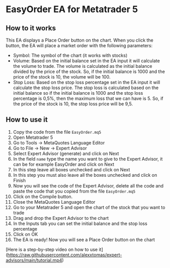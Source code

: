 # EasyOrder EA for Metatrader 5


## How to it works

This EA displays a Place Order button on the chart. When you click the button, the EA will place a market order with the following parameters:
- Symbol: The symbol of the chart (it works with stocks)
- Volume: Based on the initial balance set in the EA input it will calculate the volume to trade. The volume is calculated as the initial balance divided by the price of the stock. So, if the initial balance is 1000 and the price of the stock is 10, the volume will be 100.
- Stop Loss: Based on the stop loss percentage set in the EA input it will calculate the stop loss price. The stop loss is calculated based on the initial balance so if the initial balance is 1000 and the stop loss percentage is 0,5%, then the maximum loss that we can have is 5. So, if the price of the stock is 10, the stop loss price will be 9,5.

## How to use it

1. Copy the code from the file `EasyOrder.mq5`
2. Open Metatrader 5
3. Go to Tools -> MetaQuotes Language Editor
4. Go to File -> New -> Expert Advisor
5. Select Expert Advisor (generate) and click on Next
6. In the field `name` type the name you want to give to the Expert Advisor, it can be for example EasyOrder and click on Next
7. In this step leave all boxes unchecked and click on Next
8. In this step you must also leave all the boxes unchecked and click on Finish
9. Now you will see the code of the Expert Advisor, delete all the code and paste the code that you copied from the file `EasyOrder.mq5`
10. Click on the Compile button.
11. Close the MetaQuotes Language Editor
12. Go to your Metatrader 5 and open the chart of the stock that you want to trade
13. Drag and drop the Expert Advisor to the chart
14. In the Inputs tab you can set the initial balance and the stop loss percentage
15. Click on OK
16. The EA is ready! Now you will see a Place Order button on the chart

[Here is a step-by-step video on how to use it] (https://raw.githubusercontent.com/alexxtomas/expert-advisors/main/tutorial.mp4)

